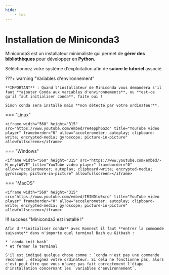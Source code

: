 ```yaml
---
hide:
    - toc
---
```


# **Installation de Miniconda3**

Miniconda3 est un installateur minimaliste qui permet de **gérer des bibliothèques** pour développer en **Python**.

Séléctionnez votre système d'exploitation afin de **suivre le tutoriel** associé. 


???+ warning "Variables d'environnement"

    **IMPORTANT** : Quand l'installateur de Miniconda vous demandera s'il faut **ajouter Conda aux variables d'environnements**, ou **est-ce qu'il faut initialiser conda**, faite oui !

    Sinon conda sera installé mais **non détecté par votre ordinateur**.


=== "Linux"

    <iframe width="560" height="315" src="https://www.youtube.com/embed/Ye4epph6Gzo" title="YouTube video player" frameborder="0" allow="accelerometer; autoplay; clipboard-write; encrypted-media; gyroscope; picture-in-picture" allowfullscreen></iframe>


=== "Windows"

    <iframe width="560" height="315" src="https://www.youtube.com/embed/-H_onyfW9VE" title="YouTube video player" frameborder="0" allow="accelerometer; autoplay; clipboard-write; encrypted-media; gyroscope; picture-in-picture" allowfullscreen></iframe>
    


=== "MacOS"
   
    <iframe width="560" height="315" src="https://www.youtube.com/embed/IRINDtw5xro" title="YouTube video player" frameborder="0" allow="accelerometer; autoplay; clipboard-write; encrypted-media; gyroscope; picture-in-picture" allowfullscreen></iframe>



!!! success "Miniconda3 est installé !"

    Afin d'**initialiser conda** avec Konnect il faut **entrer la commande suivante** dans n'importe quel terminal Bash ou Gitbash :
    
    * `conda init bash`
    * et fermer le terminal
    
    S'il est indiqué quelque chose comme : `conda n'est pas une commande reconnue`, éteignez votre ordinateur. Si cela ne fonctionne pas, alors c'est peut être que vous n'avez pas fait correctement l'étape d'installation concernant les `variables d'environnement`.


<style>
  .md-content__button {
    display: none;
  }
</style>